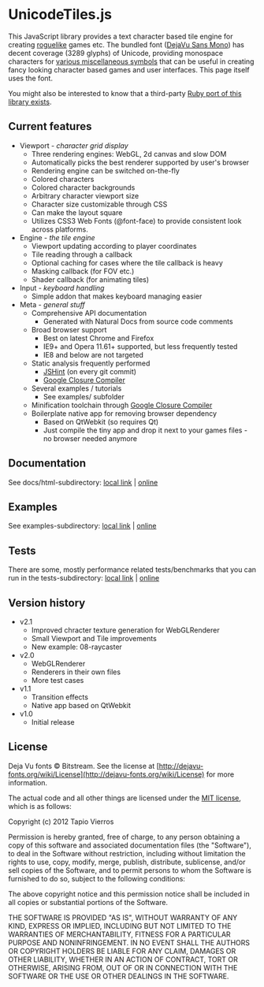 UnicodeTiles.js
===============

This JavaScript library provides a text character based tile engine for creating [roguelike](http://en.wikipedia.org/wiki/Roguelike) games etc. The bundled font ([DejaVu Sans Mono](http://dejavu-fonts.org/)) has decent coverage (3289 glyphs) of Unicode, providing monospace characters for [various miscellaneous symbols](http://tapio.github.com/unicodetiles.js/examples/01-minimal.html) that can be useful in creating fancy looking character based games and user interfaces. This page itself uses the font.

You might also be interested to know that a third-party [Ruby port of this library exists](http://kmees.github.com/projects/unicodetiles.html).


Current features
----------------

* Viewport - _character grid display_
	- Three rendering engines: WebGL, 2d canvas and slow DOM
	- Automatically picks the best renderer supported by user's browser
	- Rendering engine can be switched on-the-fly
	- Colored characters
	- Colored character backgrounds
	- Arbitrary character viewport size
	- Character size customizable through CSS
	- Can make the layout square
	- Utilizes CSS3 Web Fonts (@font-face) to provide consistent look across platforms.
* Engine - _the tile engine_
	- Viewport updating according to player coordinates
	- Tile reading through a callback
	- Optional caching for cases where the tile callback is heavy
	- Masking callback (for FOV etc.)
	- Shader callback (for animating tiles)
* Input - _keyboard handling_
	- Simple addon that makes keyboard managing easier
* Meta - _general stuff_
	- Comprehensive API documentation
		+ Generated with Natural Docs from source code comments
	- Broad browser support
		+ Best on latest Chrome and Firefox
		+ IE9+ and Opera 11.61+ supported, but less frequently tested
		+ IE8 and below are not targeted
	- Static analysis frequently performed
		+ [JSHint](http://www.jshint.com/) (on every git commit)
		+ [Google Closure Compiler](http://closure-compiler.appspot.com/)
	- Several examples / tutorials
		+ See examples/ subfolder
	- Minification toolchain through [Google Closure Compiler](http://closure-compiler.appspot.com/)
	- Boilerplate native app for removing browser dependency
		+ Based on QtWebkit (so requires Qt)
		+ Just compile the tiny app and drop it next to your games files - no browser needed anymore


Documentation
-------------

See docs/html-subdirectory: [local link](docs/html/) | [online](http://tapio.github.com/unicodetiles.js/docs/html/)


Examples
--------

See examples-subdirectory: [local link](examples/) | [online](http://tapio.github.com/unicodetiles.js/examples/)


Tests
-----

There are some, mostly performance related tests/benchmarks that you can run in the tests-subdirectory:
[local link](tests/) | [online](http://tapio.github.com/unicodetiles.js/tests/)


Version history
---------------

* v2.1
	- Improved chracter texture generation for WebGLRenderer
	- Small Viewport and Tile improvements
	- New example: 08-raycaster
* v2.0
	- WebGLRenderer
	- Renderers in their own files
	- More test cases
* v1.1
	- Transition effects
	- Native app based on QtWebkit
* v1.0
	- Initial release


License
-------

Deja Vu fonts &copy; Bitstream. See the license at [http://dejavu-fonts.org/wiki/License](http://dejavu-fonts.org/wiki/License) for more information.

The actual code and all other things are licensed under the [MIT license](http://opensource.org/licenses/MIT), which is as follows:

Copyright (c) 2012 Tapio Vierros
	
Permission is hereby granted, free of charge, to any person obtaining a copy of this software and associated documentation files (the "Software"), to deal in the Software without restriction, including without limitation the rights to use, copy, modify, merge, publish, distribute, sublicense, and/or sell copies of the Software, and to permit persons to whom the Software is furnished to do so, subject to the following conditions:

The above copyright notice and this permission notice shall be included in all copies or substantial portions of the Software.

THE SOFTWARE IS PROVIDED "AS IS", WITHOUT WARRANTY OF ANY KIND, EXPRESS OR IMPLIED, INCLUDING BUT NOT LIMITED TO THE WARRANTIES OF MERCHANTABILITY, FITNESS FOR A PARTICULAR PURPOSE AND NONINFRINGEMENT. IN NO EVENT SHALL THE AUTHORS OR COPYRIGHT HOLDERS BE LIABLE FOR ANY CLAIM, DAMAGES OR OTHER LIABILITY, WHETHER IN AN ACTION OF CONTRACT, TORT OR OTHERWISE, ARISING FROM, OUT OF OR IN CONNECTION WITH THE SOFTWARE OR THE USE OR OTHER DEALINGS IN THE SOFTWARE.

